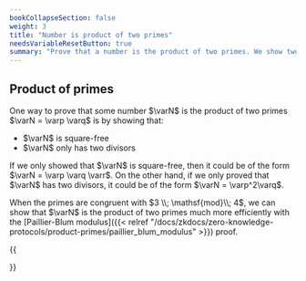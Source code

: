 ```yaml
---
bookCollapseSection: false
weight: 3
title: "Number is product of two primes"
needsVariableResetButton: true
summary: "Prove that a number is the product of two primes. We show two proofs of this: one for generic primes, and another, more efficient, when primes are congruent with 3 modulo 4."
---
```

## Product of primes
One way to prove that some number $\varN$ is the product of two primes $\varN = \varp \varq$ is by showing that:
 - $\varN$ is square-free
 - $\varN$ only has two divisors

If we only showed that $\varN$ is square-free, then it could be of the form $\varN = \varp \varq \varr$.
On the other hand, if we only proved that $\varN$ has two divisors, it could be of the form $\varN = \varp^2\varq$.

When the primes are congruent with $3 \\; \mathsf{mod}\\; 4$, we can show that $\varN$ is the product of two primes much more efficiently with the [Paillier-Blum modulus]({{< relref "/docs/zkdocs/zero-knowledge-protocols/product-primes/paillier_blum_modulus" >}}) proof.

{{<section>}}
